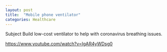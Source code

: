 ```yaml
---
layout: post
title:  "Mobile phone ventilator"
categories: Healthcare
---
```


Subject 
Build low-cost ventilator to help with coronavirus breathing issues.

https://www.youtube.com/watch?v=IgAR4yWDsg0

